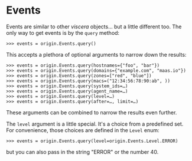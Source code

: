 # Events

Events are similar to other _viscera_ objects... but a little different
too. The only way to get events is by the ``query`` method:

```pycon
>>> events = origin.Events.query()
```

This accepts a plethora of optional arguments to narrow down the results:

```pycon
>>> events = origin.Events.query(hostnames={"foo", "bar"})
>>> events = origin.Events.query(domains={"example.com", "maas.io"})
>>> events = origin.Events.query(zones=["red", "blue"])
>>> events = origin.Events.query(macs=("12:34:56:78:90:ab", ))
>>> events = origin.Events.query(system_ids=…)
>>> events = origin.Events.query(agent_name=…)
>>> events = origin.Events.query(level=…)
>>> events = origin.Events.query(after=…, limit=…)
```

These arguments can be combined to narrow the results even further.

The ``level`` argument is a little special. It's a choice from a
predefined set. For convenience, those choices are defined in the
``Level`` enum:

```pycon
>>> events = origin.Events.query(level=origin.Events.Level.ERROR)
```

but you can also pass in the string "ERROR" or the number 40.

